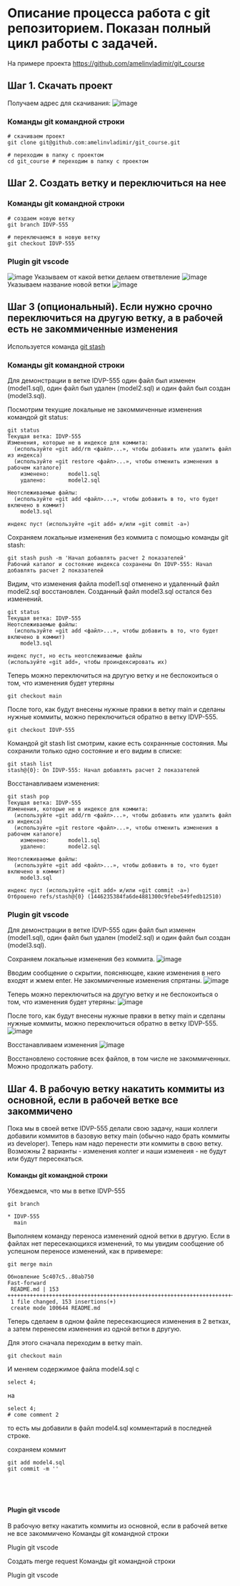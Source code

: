 # Описание процесса работа с git репозиторием. Показан полный цикл работы с задачей.

На примере проекта https://github.com/amelinvladimir/git_course 

## Шаг 1. Скачать проект
Получаем адрес для скачивания:
![image](https://github.com/user-attachments/assets/767a19fe-17d6-4686-98c6-0cf187b8aa90)


### Команды git командной строки
```console
# скачиваем проект
git clone git@github.com:amelinvladimir/git_course.git

# переходим в папку с проектом
cd git_course # переходим в папку с проектом
```

## Шаг 2. Создать ветку и переключиться на нее
### Команды git командной строки
```console
# создаем новую ветку
git branch IDVP-555

# переключаемся в новую ветку
git checkout IDVP-555
```

### Plugin git vscode
![image](https://github.com/user-attachments/assets/1f16de2f-05b1-45b6-90e9-d739113ac34f)
Указываем от какой ветки делаем ответвление
![image](https://github.com/user-attachments/assets/1060cbde-0fe3-4317-b9c6-93f114bb1156)
Указываем название новой ветки
![image](https://github.com/user-attachments/assets/5f83396f-1d05-46fd-a1e9-00b6c3f26144)


## Шаг 3 (опциональный). Если нужно срочно переключиться на другую ветку, а в рабочей есть не закоммиченные изменения
Используется команда [git stash](https://git-scm.com/docs/git-stash)

### Команды git командной строки
Для демонстрации в ветке IDVP-555 один файл был изменен (model1.sql), один файл был удален (model2.sql) и один файл был создан (model3.sql).

Посмотрим текущие локальные не закоммиченные изменения командой git status: 
```console
git status
Текущая ветка: IDVP-555
Изменения, которые не в индексе для коммита:
  (используйте «git add/rm <файл>...», чтобы добавить или удалить файл из индекса)
  (используйте «git restore <файл>...», чтобы отменить изменения в рабочем каталоге)
	изменено:      model1.sql
	удалено:       model2.sql

Неотслеживаемые файлы:
  (используйте «git add <файл>...», чтобы добавить в то, что будет включено в коммит)
	model3.sql

индекс пуст (используйте «git add» и/или «git commit -a»)
```

Сохраняем локальные изменения без коммита с помощью команды git stash:
```console
git stash push -m 'Начал добавлять расчет 2 показателей'
Рабочий каталог и состояние индекса сохранены On IDVP-555: Начал добавлять расчет 2 показателей
```

Видим, что изменения файла model1.sql отменено и удаленный файл model2.sql восстановлен. Созданный файл model3.sql остался без изменений.
```console
git status
Текущая ветка: IDVP-555
Неотслеживаемые файлы:
  (используйте «git add <файл>...», чтобы добавить в то, что будет включено в коммит)
	model3.sql

индекс пуст, но есть неотслеживаемые файлы
(используйте «git add», чтобы проиндексировать их)
```

Теперь можно переключиться на другую ветку и не беспокоиться о том, что изменения будет утеряны
```console
git checkout main 
```

После того, как будут внесены нужные правки в ветку main и сделаны нужные коммиты, можно переключиться обратно в ветку IDVP-555.
```console
git checkout IDVP-555 
```

Командой git stash list смотрим, какие есть сохраннные состояния. Мы сохранили только одно состояние и его видим в списке:
```console
git stash list
stash@{0}: On IDVP-555: Начал добавлять расчет 2 показателей
```

Восстанавливаем изменения:
```console
git stash pop        
Текущая ветка: IDVP-555
Изменения, которые не в индексе для коммита:
  (используйте «git add/rm <файл>...», чтобы добавить или удалить файл из индекса)
  (используйте «git restore <файл>...», чтобы отменить изменения в рабочем каталоге)
	изменено:      model1.sql
	удалено:       model2.sql

Неотслеживаемые файлы:
  (используйте «git add <файл>...», чтобы добавить в то, что будет включено в коммит)
	model3.sql

индекс пуст (используйте «git add» и/или «git commit -a»)
Отброшено refs/stash@{0} (1446235384fa6de4881300c9febe549fedb12510)
```

### Plugin git vscode

Для демонстрации в ветке IDVP-555 один файл был изменен (model1.sql), один файл был удален (model2.sql) и один файл был создан (model3.sql).

Сохраняем локальные изменения без коммита.
![image](https://github.com/user-attachments/assets/5aa14626-9676-469f-8215-310753d85318)

Вводим сообщение о скрытии, поясняющее, какие изменения в него входят и жмем enter. Не закоммиченные изменения спрятаны.
![image](https://github.com/user-attachments/assets/e60d4009-497d-45d2-bd83-9e462832070a)

Теперь можно переключиться на другую ветку и не беспокоиться о том, что изменения будет утеряны:
![image](https://github.com/user-attachments/assets/2ad30f26-d216-469e-bb66-c8a9df33eaf8)

После того, как будут внесены нужные правки в ветку main и сделаны нужные коммиты, можно переключиться обратно в ветку IDVP-555.
![image](https://github.com/user-attachments/assets/b1c70673-bd88-4a05-8fbb-1e212953ca77)

Восстанавливаем изменения
![image](https://github.com/user-attachments/assets/c2d64bd5-3e99-4060-a7eb-8fb7bd6d2f1c)

Восстановлено состояние всех файлов, в том числе не закоммиченных. Можно продолжать работу.


## Шаг 4. В рабочую ветку накатить коммиты из основной, если в рабочей ветке все закоммичено
Пока мы в своей ветке IDVP-555 делали свою задачу, наши коллеги добавили коммитов в базовую ветку main (обычно надо брать коммиты из developer). Теперь нам надо перенести эти коммиты в свою ветку. Возможны 2 варианты - изменения коллег и наши изменеия - не будут или будут пересекаться.

#### Команды git командной строки
Убеждаемся, что мы в ветке IDVP-555
```console
git branch

* IDVP-555
  main
```

Выполняем команду переноса изменений одной ветки в другую. Если в файлах нет пересекающихся изменений, то мы увидим сообщение об успешном переносе изменений, как в привемере:
```console
git merge main

Обновление 5c407c5..80ab750
Fast-forward
 README.md | 153 +++++++++++++++++++++++++++++++++++++++++++++++++++++++++++++++++++++++++++++++++++++++++++++++++++++++++++++++++++++++++++++
 1 file changed, 153 insertions(+)
 create mode 100644 README.md
```

Теперь сделаем в одном файле пересекающиеся изменения в 2 ветках, а затем перенесем изменения из одной ветки в другую. 

Для этого сначала переходим в ветку main. 
```console
git checkout main
```

И меняем содержимое файла model4.sql с
```console
select 4;
```

на 

```console
select 4;
# come comment 2
```
то есть мы добавили в файл model4.sql комментарий в последней строке.

сохраняем коммит
```console
git add model4.sql
git commit -m ''
```

```console
```

```console
```

```console
```

```console
```


#### Plugin git vscode

В рабочую ветку накатить коммиты из основной, если в рабочей ветке не все закоммичено
Команды git командной строки

Plugin git vscode


Создать merge request
Команды git командной строки

Plugin git vscode


